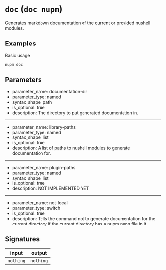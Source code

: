 # `doc` (`doc nupm`)
Generates markdown documentation of the current or provided nushell modules.

## Examples
Basic usage
```nushell
nupm doc
```

## Parameters
- parameter_name: documentation-dir
- parameter_type: named
- syntax_shape: path
- is_optional: true
- description: The directory to put generated documentation in.
---
- parameter_name: library-paths
- parameter_type: named
- syntax_shape: list<path>
- is_optional: true
- description: A list of paths to nushell modules to generate documentation for.
---
- parameter_name: plugin-paths
- parameter_type: named
- syntax_shape: list<path>
- is_optional: true
- description: NOT IMPLEMENTED YET
---
- parameter_name: not-local
- parameter_type: switch
- is_optional: true
- description: Tells the command not to generate documentation for the current directory if the current directory has a nupm.nuon file in it.

## Signatures
| input     | output    |
| --------- | --------- |
| `nothing` | `nothing` |
